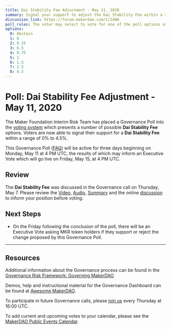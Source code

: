 ```yaml
---
title: Dai Stability Fee Adjustment - May 11, 2020
summary: Signal your support to adjust the Dai Stability Fee within a range of 0% to 4.5%
discussion_link: https://forum.makerdao.com/t/2406
poll_rules: The voter may select to vote for one of the poll options or they may elect to abstain from the poll entirely
options:
  0: Abstain
  1: 0
  2: 0.25
  3: 0.5
  4: 0.75
  5: 1
  6: 1.5
  7: 2.5
  8: 4.5
---
```


# Poll: Dai Stability Fee Adjustment - May 11, 2020

The Maker Foundation Interim Risk Team has placed a Governance Poll into the [voting system](https://vote.makerdao.com/polling) which presents a number of possible **Dai Stability Fee** options. Voters are now able to signal their support for a **Dai Stability Fee** within a range of 0% to 4.5%.

This Governance Poll ([FAQ](https://community-development.makerdao.com/makerdao-scd-faqs/scd-faqs/governance)) will be active for three days beginning on Monday, May 11 at 4 PM UTC, the results of which may inform an Executive Vote which will go live on Friday, May 15, at 4 PM UTC.

## Review

The **Dai Stability Fee** was discussed in the Governance call on Thursday, May 7. Please review the [Video](https://www.youtube.com/playlist?list=PLLzkWCj8ywWNq5-90-Id6VPSsrk4OWVan), [Audio](https://soundcloud.com/makerdao/sets/governance-and-risk), [Summary](https://community-development.makerdao.com/governance/governance-and-risk-meetings/summaries) and the online [discussion](https://forum.makerdao.com/c/governance) to inform your position before voting.

## Next Steps

- On the Friday following the conclusion of the poll, there will be an Executive Vote asking MKR token holders if they support or reject the change proposed by this Governance Poll.

---

## Resources

Additional information about the Governance process can be found in the [Governance Risk Framework: Governing MakerDAO](https://community-development.makerdao.com/governance/governance-risk-framework)

Demos, help and instructional material for the Governance Dashboard can be found at [Awesome MakerDAO](https://awesome.makerdao.com/#voting).

To participate in future Governance calls, please [join us](https://community-development.makerdao.com/governance/governance-and-risk-meetings) every Thursday at 16:00 UTC.

To add current and upcoming votes to your calendar, please see the [MakerDAO Public Events Calendar](https://calendar.google.com/calendar/embed?src=makerdao.com_3efhm2ghipksegl009ktniomdk%40group.calendar.google.com&ctz=America%2FLos_Angeles).
